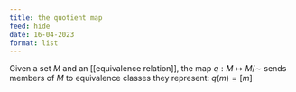 ```yaml
---
title: the quotient map
feed: hide
date: 16-04-2023
format: list
---
```



Given a set $M$ and an [[equivalence relation]],  the map $q: M\mapsto M/\sim$ sends members of $M$ to equivalence classes they represent: $q(m) = [m]$
